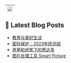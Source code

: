  <a href="https://github.com/anuraghazra/github-readme-stats"><img align="center" src="https://github-readme-stats.vercel.app/api/top-langs/?username=Usualminds&layout=compact&hide_border=true" /></a> |
| ------------- | 

## 📕 Latest Blog Posts
<!-- BLOG-POST-LIST:START -->
- [教育与美好生活](https://www.qjidea.com/education-life/)
- [密码保护：2023年终总结](https://www.qjidea.com/2023_summary/)
- [黑塞和他笔下的悉达多](https://www.qjidea.com/heisai/)
- [图片处理工具 Smart Picture](https://www.qjidea.com/smart-picture/)
<!-- BLOG-POST-LIST:END -->
